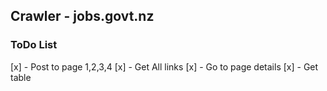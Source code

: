 ## Crawler - jobs.govt.nz

### ToDo List

[x] - Post to page 1,2,3,4
[x] - Get All links
[x] - Go to page details
[x] - Get table 
